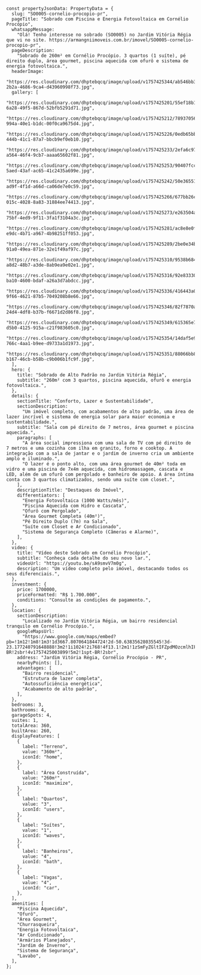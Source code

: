     const propertyJsonData: PropertyData = {
      slug: "SO0005-cornelio-procopio-pr",
      pageTitle: "Sobrado com Piscina e Energia Fotovoltaica em Cornélio Procópio",
      whatsappMessage:
        "Olá! Tenho interesse no sobrado (SO0005) no Jardim Vitória Régia que vi no site. https://armangniimoveis.com.br/imovel/SO0005-cornelio-procopio-pr",
      pageDescription:
        "Sobrado de 260m² em Cornélio Procópio. 3 quartos (1 suíte), pé direito duplo, área gourmet, piscina aquecida com ofurô e sistema de energia fotovoltaica.",
      headerImage:
        "https://res.cloudinary.com/dhptebqcq/image/upload/v1757425344/ab546bb3-2b2a-4686-9ca4-d43960998f73.jpg",
      gallery: [
        "https://res.cloudinary.com/dhptebqcq/image/upload/v1757425201/55ef18b1-6a28-49f5-867d-52bfb5291d71.jpg",
        "https://res.cloudinary.com/dhptebqcq/image/upload/v1757425212/78937056-994a-40e1-b1dc-00f0ca9675d4.jpg",
        "https://res.cloudinary.com/dhptebqcq/image/upload/v1757425226/0edb65bb-444b-41c1-87a7-bbcb9ef0eb10.jpg",
        "https://res.cloudinary.com/dhptebqcq/image/upload/v1757425233/2efa6c97-a564-46f4-9cb7-aaaa65602f81.jpg",
        "https://res.cloudinary.com/dhptebqcq/image/upload/v1757425253/90407fcc-5aed-43af-ac65-41c2435a699e.jpg",
        "https://res.cloudinary.com/dhptebqcq/image/upload/v1757425242/50e36551-ad9f-4f1d-a66d-ca06de7e0c59.jpg",
        "https://res.cloudinary.com/dhptebqcq/image/upload/v1757425266/677bb26c-015c-4028-8a83-31884ee74413.jpg",
        "https://res.cloudinary.com/dhptebqcq/image/upload/v1757425273/e263504a-75bf-4ed9-9f11-3fa1f3104a3c.jpg",
        "https://res.cloudinary.com/dhptebqcq/image/upload/v1757425281/ac8e8e0f-e9dc-4b71-a967-4b98251ff053.jpg",
        "https://res.cloudinary.com/dhptebqcq/image/upload/v1757425289/2be0e34b-91a0-49ea-871e-32e1f49af97c.jpg",
        "https://res.cloudinary.com/dhptebqcq/image/upload/v1757425310/9538b684-a8d2-48b7-a3de-8ab9ea9e02e1.jpg",
        "https://res.cloudinary.com/dhptebqcq/image/upload/v1757425316/92e83330-ba10-4600-bdaf-a26a3d7abdcc.jpg",
        "https://res.cloudinary.com/dhptebqcq/image/upload/v1757425336/416443a0-9f66-4621-87b5-7049208b8e66.jpg",
        "https://res.cloudinary.com/dhptebqcq/image/upload/v1757425346/82f7870a-24d4-4df8-b37b-f6671d2d86f8.jpg",
        "https://res.cloudinary.com/dhptebqcq/image/upload/v1757425349/615365e7-d5b0-4125-915a-c21f983605c0.jpg",
        "https://res.cloudinary.com/dhptebqcq/image/upload/v1757425354/14daf5e9-766c-4aa1-b9ee-d9733a1d1973.jpg",
        "https://res.cloudinary.com/dhptebqcq/image/upload/v1757425351/88066bb8-b167-46cb-b58b-c9b006b1fc9f.jpg",
      ],
      hero: {
        title: "Sobrado de Alto Padrão no Jardim Vitória Régia",
        subtitle: "260m² com 3 quartos, piscina aquecida, ofurô e energia fotovoltaica.",
      },
      details: {
        sectionTitle: "Conforto, Lazer e Sustentabilidade",
        sectionDescription:
          "Um imóvel completo, com acabamentos de alto padrão, uma área de lazer incrível e sistema de energia solar para maior economia e sustentabilidade.",
        subtitle: "Sala com pé direito de 7 metros, área gourmet e piscina aquecida.",
        paragraphs: [
          "A área social impressiona com uma sala de TV com pé direito de 7 metros e uma cozinha com ilha em granito, forno e cooktop. A integração com a sala de jantar e o jardim de inverno cria um ambiente amplo e iluminado.",
          "O lazer é o ponto alto, com uma área gourmet de 40m² toda em vidro e uma piscina de 7x4m aquecida, com hidromassagem, cascata e LED, além de um ofurô com pergolado e banheiro de apoio. A área íntima conta com 3 quartos climatizados, sendo uma suíte com closet.",
        ],
        descriptionTitle: "Destaques do Imóvel",
        differentiators: [
          "Energia Fotovoltaica (1000 Watts/mês)",
          "Piscina Aquecida com Hidro e Cascata",
          "Ofurô com Pergolado",
          "Área Gourmet Completa (40m²)",
          "Pé Direito Duplo (7m) na Sala",
          "Suíte com Closet e Ar Condicionado",
          "Sistema de Segurança Completo (Câmeras e Alarme)",
        ],
      },
      video: {
        title: "Vídeo deste Sobrado em Cornélio Procópio",
        subtitle: "Conheça cada detalhe do seu novo lar.",
        videoUrl: "https://youtu.be/sA9smvV7m0g",
        description: "Um vídeo completo pelo imóvel, destacando todos os seus diferenciais.",
      },
      investment: {
        price: 1700000,
        priceFormatted: "R$ 1.700.000",
        conditions: "Consulte as condições de pagamento.",
      },
      location: {
        sectionDescription:
          "Localizado no Jardim Vitória Régia, um bairro residencial tranquilo em Cornélio Procópio.",
        googleMapsUrl:
          "https://www.google.com/maps/embed?pb=!1m12!1m8!1m3!1d3667.8070641844724!2d-50.63835628035545!3d-23.177240791648888!3m2!1i1024!2i768!4f13.1!2m1!1zSmFyZGltIFZpdMOzcmlhIFLDqWdpYSBDb3Juw6lsaW8gUHJvY8OzcGlvIFBS!5e0!3m2!1spt-BR!2sbr!4v1757425003899!5m2!1spt-BR!2sbr",
        address: "Jardim Vitória Régia, Cornélio Procópio - PR",
        nearbyPoints: [],
        advantages: [
          "Bairro residencial",
          "Estrutura de lazer completa",
          "Autossuficiência energética",
          "Acabamento de alto padrão",
        ],
      },
      bedrooms: 3,
      bathrooms: 4,
      garageSpots: 4,
      suites: 1,
      totalArea: 360,
      builtArea: 260,
      displayFeatures: [
        {
          label: "Terreno",
          value: "360m²",
          iconId: "home",
        },
        {
          label: "Área Construída",
          value: "260m²",
          iconId: "maximize",
        },
        {
          label: "Quartos",
          value: "3",
          iconId: "users",
        },
        {
          label: "Suítes",
          value: "1",
          iconId: "waves",
        },
        {
          label: "Banheiros",
          value: "4",
          iconId: "bath",
        },
        {
          label: "Vagas",
          value: "4",
          iconId: "car",
        },
      ],
      amenities: [
        "Piscina Aquecida",
        "Ofurô",
        "Área Gourmet",
        "Churrasqueira",
        "Energia Fotovoltaica",
        "Ar Condicionado",
        "Armários Planejados",
        "Jardim de Inverno",
        "Sistema de Segurança",
        "Lavabo",
      ],
    };
